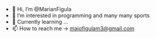 - 👋 Hi, I’m @MarianFigula
- 👀 I’m interested in programming and many many sports
- 🌱 Currently learning ...
- 📫 How to reach me -> majofigulam3@gmail.com

<!---
MarianFigula/MarianFigula is a ✨ special ✨ repository because its `README.md` (this file) appears on your GitHub profile.
You can click the Preview link to take a look at your changes.
--->
